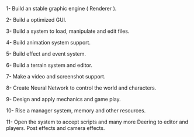 1- Build an stable graphic engine ( Renderer ).

2- Build a optimized GUI.

3- Build a system to load, manipulate and edit files.

4- Build animation system support. 

5- Build effect and event system. 

6- Build a terrain system and editor. 

7- Make a video and screenshot support. 

8- Create Neural Network to control the world and characters. 

9- Design and apply mechanics and game play. 

10- Rise a manager system, memory and other resources. 

11- Open the system to accept scripts and many more Deering to editor and players. Post effects and camera effects. 


